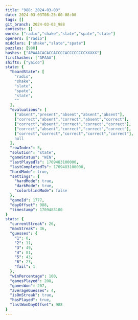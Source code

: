 ```yaml
---
title: "988: 2024-03-03"
date: 2024-03-03T08:25:00-08:00
tags: []
git_branch: 2024-03-03_988
contests: []
words: ["radio","shake","slate","spate","state"]
openers: ["radio"]
middlers: ["shake","slate","spate"]
puzzles: [988]
hashes: ["APAAACACACCACCCCACCCCCCCCXXXXX"]
firsthashes: ["APAAA"]
shifts: ["yaico"]
state: {
  "boardState": [
    "radio",
    "shake",
    "slate",
    "spate",
    "state",
    ""
  ],
  "evaluations": [
    ["absent","present","absent","absent","absent"],
    ["correct","absent","correct","absent","correct"],
    ["correct","absent","correct","correct","correct"],
    ["correct","absent","correct","correct","correct"],
    ["correct","correct","correct","correct","correct"],
    null
  ],
  "rowIndex": 5,
  "solution": "state",
  "gameStatus": "WIN",
  "lastPlayedTs": 1709483100000,
  "lastCompletedTs": 1709483100000,
  "hardMode": true,
  "settings": {
    "hardMode": true,
    "darkMode": true,
    "colorblindMode": false
  },
  "gameId": 1777,
  "dayOffset": 988,
  "timestamp": 1709483100
}
stats: {
  "currentStreak": 26,
  "maxStreak": 36,
  "guesses": {
    "1": 0,
    "2": 11,
    "3": 49,
    "4": 81,
    "5": 43,
    "6": 23,
    "fail": 1
  },
  "winPercentage": 100,
  "gamesPlayed": 208,
  "gamesWon": 207,
  "averageGuesses": 4,
  "isOnStreak": true,
  "hasPlayed": true,
  "lastWonDayOffset": 988
}
---
```

<!-- more -->
